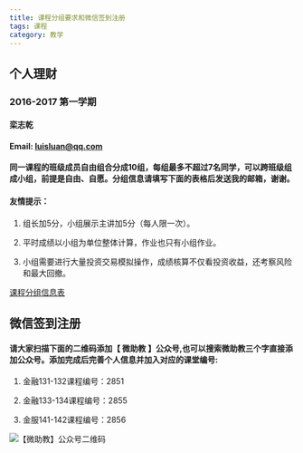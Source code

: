 ```yaml
---
title: 课程分组要求和微信签到注册
tags: 课程
category: 教学
---
```


## 个人理财

### 2016-2017 第一学期

#### 栾志乾  

#### Email: luisluan@qq.com 




__同一课程的班级成员自由组合分成10组，每组最多不超过7名同学，可以跨班级组成小组，前提是自由、自愿。分组信息请填写下面的表格后发送我的邮箱，谢谢。__



#### 友情提示：


1. 组长加5分，小组展示主讲加5分（每人限一次）。

2. 平时成绩以小组为单位整体计算，作业也只有小组作业。

3. 小组需要进行大量投资交易模拟操作，成绩核算不仅看投资收益，还考察风险和最大回撤。





[课程分组信息表](https://luisluan.github.io/courses/group.xlsx)


## 微信签到注册


#### 请大家扫描下面的二维码添加【 微助教 】公众号,也可以搜索微助教三个字直接添加公众号。添加完成后完善个人信息并加入对应的课堂编号:


1. 金融131-132课程编号：2851

2. 金融133-134课程编号：2855

3. 金服141-142课程编号：2856



![【微助教】公众号二维码](https://luisluan.github.io/courses/weizhujiao.jpg "【微助教】公众号二维码")

